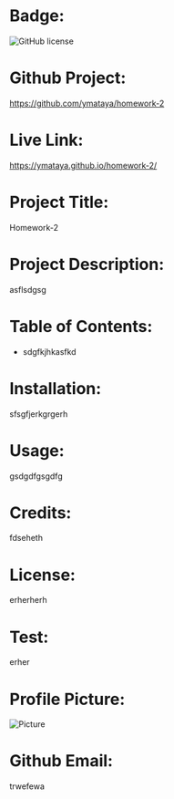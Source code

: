 
# Badge:
![*GitHub license*](https://img.shields.io/badge/license-APACHE2.0-blue.svg)

# Github Project: 
https://github.com/ymataya/homework-2

# Live Link: 
https://ymataya.github.io/homework-2/

# Project Title:
Homework-2

# Project Description:
asflsdgsg

# Table of Contents:
* sdgfkjhkasfkd

# Installation:
sfsgfjerkgrgerh

# Usage:
gsdgdfgsgdfg

# Credits:
fdseheth

# License:
erherherh

# Test:
erher

# Profile Picture: 
![*Picture*](https://avatars0.githubusercontent.com/u/45080265?s=460&u=a1ffabbad5521f76487c91686a035752fb6e3565&v=4)

# Github Email: 
trwefewa
